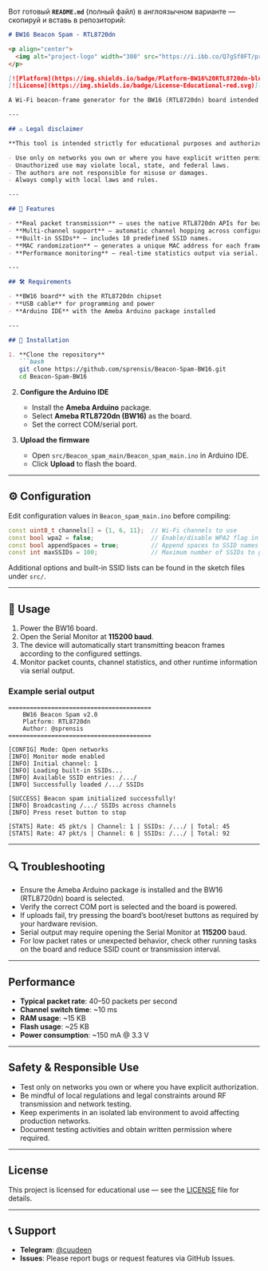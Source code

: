 Вот готовый **`README.md`** (полный файл) в англоязычном варианте — скопируй и вставь в репозиторий:

````markdown
# BW16 Beacon Spam - RTL8720dn

<p align="center">
  <img alt="project-logo" width="300" src="https://i.ibb.co/Q7gSf0FT/project-image.png">
</p>

[![Platform](https://img.shields.io/badge/Platform-BW16%20RTL8720dn-blue.svg)](https://www.amebaiot.com/en/amebad-bw16/)  
[![License](https://img.shields.io/badge/License-Educational-red.svg)](LICENSE)

A Wi-Fi beacon-frame generator for the BW16 (RTL8720dn) board intended for penetration testing and security research.

---

## ⚠️ Legal disclaimer

**This tool is intended strictly for educational purposes and authorized penetration testing only.**

- Use only on networks you own or where you have explicit written permission to test.  
- Unauthorized use may violate local, state, and federal laws.  
- The authors are not responsible for misuse or damages.  
- Always comply with local laws and rules.

---

## 🎯 Features

- **Real packet transmission** — uses the native RTL8720dn APIs for beacon frame injection.  
- **Multi-channel support** — automatic channel hopping across configured channels.  
- **Built-in SSIDs** — includes 10 predefined SSID names.  
- **MAC randomization** — generates a unique MAC address for each frame.  
- **Performance monitoring** — real-time statistics output via serial.

---

## 🛠️ Requirements

- **BW16 board** with the RTL8720dn chipset  
- **USB cable** for programming and power  
- **Arduino IDE** with the Ameba Arduino package installed

---

## 🚀 Installation

1. **Clone the repository**
   ```bash
   git clone https://github.com/sprensis/Beacon-Spam-BW16.git
   cd Beacon-Spam-BW16
````


2. **Configure the Arduino IDE**

   * Install the **Ameba Arduino** package.
   * Select **Ameba RTL8720dn (BW16)** as the board.
   * Set the correct COM/serial port.

3. **Upload the firmware**

   * Open `src/Beacon_spam_main/Beacon_spam_main.ino` in Arduino IDE.
   * Click **Upload** to flash the board.

---

## ⚙️ Configuration

Edit configuration values in `Beacon_spam_main.ino` before compiling:

```cpp
const uint8_t channels[] = {1, 6, 11};  // Wi-Fi channels to use
const bool wpa2 = false;                // Enable/disable WPA2 flag in SSIDs (simulated)
const bool appendSpaces = true;         // Append spaces to SSID names (optional)
const int maxSSIDs = 100;               // Maximum number of SSIDs to generate/use
```

Additional options and built-in SSID lists can be found in the sketch files under `src/`.

---

## 🔧 Usage

1. Power the BW16 board.
2. Open the Serial Monitor at **115200 baud**.
3. The device will automatically start transmitting beacon frames according to the configured settings.
4. Monitor packet counts, channel statistics, and other runtime information via serial output.

### Example serial output

```
========================================
    BW16 Beacon Spam v2.0
    Platform: RTL8720dn
    Author: @sprensis
========================================

[CONFIG] Mode: Open networks
[INFO] Monitor mode enabled
[INFO] Initial channel: 1
[INFO] Loading built-in SSIDs...
[INFO] Available SSID entries: /.../
[INFO] Successfully loaded /.../ SSIDs

[SUCCESS] Beacon spam initialized successfully!
[INFO] Broadcasting /.../ SSIDs across channels
[INFO] Press reset button to stop

[STATS] Rate: 45 pkt/s | Channel: 1 | SSIDs: /.../ | Total: 45
[STATS] Rate: 47 pkt/s | Channel: 6 | SSIDs: /.../ | Total: 92
```

---

## 🔍 Troubleshooting

* Ensure the Ameba Arduino package is installed and the BW16 (RTL8720dn) board is selected.
* Verify the correct COM port is selected and the board is powered.
* If uploads fail, try pressing the board’s boot/reset buttons as required by your hardware revision.
* Serial output may require opening the Serial Monitor at **115200** baud.
* For low packet rates or unexpected behavior, check other running tasks on the board and reduce SSID count or transmission interval.

---

## Performance

* **Typical packet rate**: 40–50 packets per second
* **Channel switch time**: ~10 ms
* **RAM usage**: ~15 KB
* **Flash usage**: ~25 KB
* **Power consumption**: ~150 mA @ 3.3 V

---

## Safety & Responsible Use

* Test only on networks you own or where you have explicit authorization.
* Be mindful of local regulations and legal constraints around RF transmission and network testing.
* Keep experiments in an isolated lab environment to avoid affecting production networks.
* Document testing activities and obtain written permission where required.

---

## License

This project is licensed for educational use — see the [LICENSE](LICENSE) file for details.

---

## 📞 Support

* **Telegram**: [@cuudeen](https://t.me/сuudeen)
* **Issues**: Please report bugs or request features via GitHub Issues.

